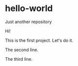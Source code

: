 # hello-world
Just another repository

Hi!

This is the first project. Let's do it.

The second line.

The third line.

